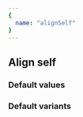 ```yaml
---
{
  name: "alignSelf"
}
---
```


## Align self

### Default values
<!-- defaults.values.start -->
<!-- defaults.values.end -->


### Default variants
<!-- defaults.variants.start -->
<!-- defaults.variants.end -->
